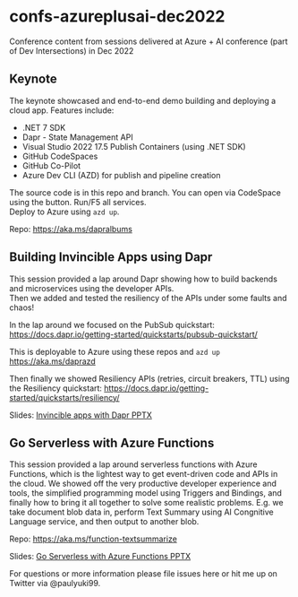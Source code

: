 # confs-azureplusai-dec2022
Conference content from sessions delivered at Azure + AI conference (part of Dev Intersections) in Dec 2022

## Keynote

The keynote showcased and end-to-end demo building and deploying a cloud app.  Features include:
- .NET 7 SDK
- Dapr - State Management API
- Visual Studio 2022 17.5 Publish Containers (using .NET SDK)
- GitHub CodeSpaces
- GitHub Co-Pilot
- Azure Dev CLI (AZD) for publish and pipeline creation

The source code is in this repo and branch.  You can open via CodeSpace using the button.  Run/F5 all services.  
Deploy to Azure using `azd up`.  

Repo:
https://aka.ms/dapralbums

## Building Invincible Apps using Dapr

This session provided a lap around Dapr showing how to build backends and microservices using the developer APIs.  
Then we added and tested the resiliency of the APIs under some faults and chaos! 

In the lap around we focused on the PubSub quickstart:
https://docs.dapr.io/getting-started/quickstarts/pubsub-quickstart/

This is deployable to Azure using these repos and `azd up`
https://aka.ms/daprazd

Then finally we showed Resiliency APIs (retries, circuit breakers, TTL) using the Resiliency quickstart:
https://docs.dapr.io/getting-started/quickstarts/resiliency/

Slides:
[Invincible apps with Dapr PPTX](./Invincable%20apps%20with%20Dapr%20-%20Dec%202022%20Azure%20plus%20AI.pptx)

## Go Serverless with Azure Functions

This session provided a lap around serverless functions with Azure Functions, which is the lightest way to 
get event-driven code and APIs in the cloud.  We showed off the very productive developer experience and tools, 
the simplified programming model using Triggers and Bindings, and finally how to bring it all together to solve 
some realistic problems.  E.g. we take document blob data in, perform Text Summary using AI Congnitive Language 
service, and then output to another blob.

Repo:
https://aka.ms/function-textsummarize

Slides:
[Go Serverless with Azure Functions PPTX](Go%20Serverless%20with%20Azure%20Functions%20(Developer%20Audience).pptx)

For questions or more information please file issues here or hit me up on Twitter via @paulyuki99.  
